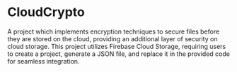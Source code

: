 # CloudCrypto
A project which implements encryption techniques to secure files before they are stored on the cloud, providing an additional layer of security on cloud storage.
This project utilizes Firebase Cloud Storage, requiring users to create a project, generate a JSON file, and replace it in the provided code for seamless integration.
